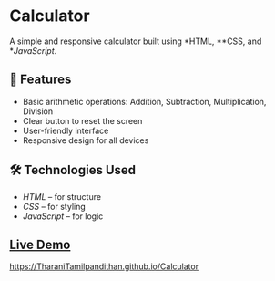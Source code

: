 # Calculator

A simple and responsive calculator built using *HTML, **CSS, and **JavaScript*.

## 📌 Features
- Basic arithmetic operations: Addition, Subtraction, Multiplication, Division
- Clear button to reset the screen
- User-friendly interface
- Responsive design for all devices

## 🛠 Technologies Used
- *HTML* – for structure
- *CSS* – for styling
- *JavaScript* – for logic

## [Live Demo](https://github.com/TharaniTamilpandithan/Calculator/commit/5384c20c78b80b4cb1b282b254ba647065675a59#diff-b335630551682c19a781afebcf4d07bf978fb1f8ac04c6bf87428ed5106870f5L17)
https://TharaniTamilpandithan.github.io/Calculator
